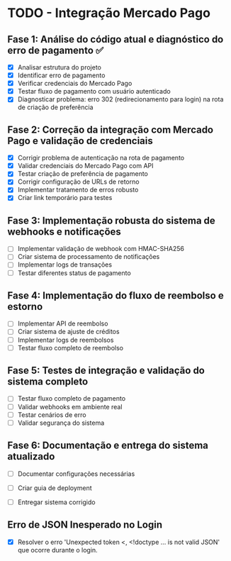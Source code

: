 # TODO - Integração Mercado Pago

## Fase 1: Análise do código atual e diagnóstico do erro de pagamento ✅
- [x] Analisar estrutura do projeto
- [x] Identificar erro de pagamento
- [x] Verificar credenciais do Mercado Pago
- [x] Testar fluxo de pagamento com usuário autenticado
- [x] Diagnosticar problema: erro 302 (redirecionamento para login) na rota de criação de preferência

## Fase 2: Correção da integração com Mercado Pago e validação de credenciais
- [x] Corrigir problema de autenticação na rota de pagamento
- [x] Validar credenciais do Mercado Pago com API
- [x] Testar criação de preferência de pagamento
- [x] Corrigir configuração de URLs de retorno
- [x] Implementar tratamento de erros robusto
- [x] Criar link temporário para testes

## Fase 3: Implementação robusta do sistema de webhooks e notificações
- [ ] Implementar validação de webhook com HMAC-SHA256
- [ ] Criar sistema de processamento de notificações
- [ ] Implementar logs de transações
- [ ] Testar diferentes status de pagamento

## Fase 4: Implementação do fluxo de reembolso e estorno
- [ ] Implementar API de reembolso
- [ ] Criar sistema de ajuste de créditos
- [ ] Implementar logs de reembolsos
- [ ] Testar fluxo completo de reembolso

## Fase 5: Testes de integração e validação do sistema completo
- [ ] Testar fluxo completo de pagamento
- [ ] Validar webhooks em ambiente real
- [ ] Testar cenários de erro
- [ ] Validar segurança do sistema

## Fase 6: Documentação e entrega do sistema atualizado
- [ ] Documentar configurações necessárias
- [ ] Criar guia de deployment
- [ ] Entregar sistema corrigido



## Erro de JSON Inesperado no Login
- [x] Resolver o erro 'Unexpected token <, <!doctype ... is not valid JSON' que ocorre durante o login.

